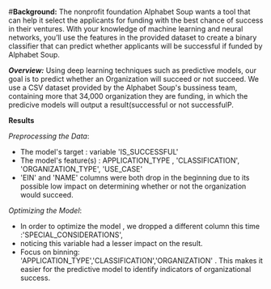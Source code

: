 #**Background:**
  The nonprofit foundation Alphabet Soup wants a tool that can help it select the applicants for funding with the best chance of success in their ventures. With your knowledge of machine learning and neural networks, you’ll use the features in the provided dataset to create a binary classifier that can predict whether applicants will be successful if funded by Alphabet Soup.

***Overview:***
  Using deep learning techniques such as predictive models, our goal is to predict whether an Organization will succeed or not succeed. We use a CSV dataset provided by the Alphabet Soup's bussiness team, containing more that 34,000 organization they are funding, in which the predicive models will output a result(successful or not successfulP.

**Results**


*Preprocessing the Data*:
 - The model's target : variable 'IS_SUCCESSFUL'
 - The model's feature(s) : APPLICATION_TYPE , 'CLASSIFICATION', 'ORGANIZATION_TYPE', 'USE_CASE'
 - 'EIN' and 'NAME' columns were both drop in the beginning due to its possible low impact on determining whether or not the organization would succeed. 

*Optimizing the Model*: 
- In order to optimize the model , we dropped a different column this time :'SPECIAL_CONSIDERATIONS',
- noticing this variable had a lesser impact on the result.
- Focus on binning: 'APPLICATION_TYPE','CLASSIFICATION','ORGANIZATION' . This makes it easier for the predictive model to identify indicators of organizational success.

  
